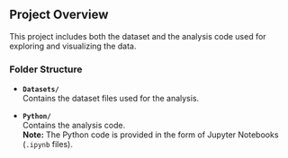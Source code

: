 ## Project Overview

This project includes both the dataset and the analysis code used for exploring and visualizing the data.

### Folder Structure

- **`Datasets/`**  
  Contains the dataset files used for the analysis.

- **`Python/`**  
  Contains the analysis code.  
  **Note:** The Python code is provided in the form of Jupyter Notebooks (`.ipynb` files).
